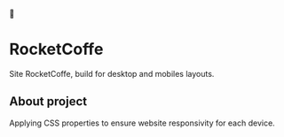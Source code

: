 :construction:
# RocketCoffe

Site RocketCoffe, build for desktop and mobiles layouts.


## About project 
Applying CSS properties to ensure website responsivity for each device.
